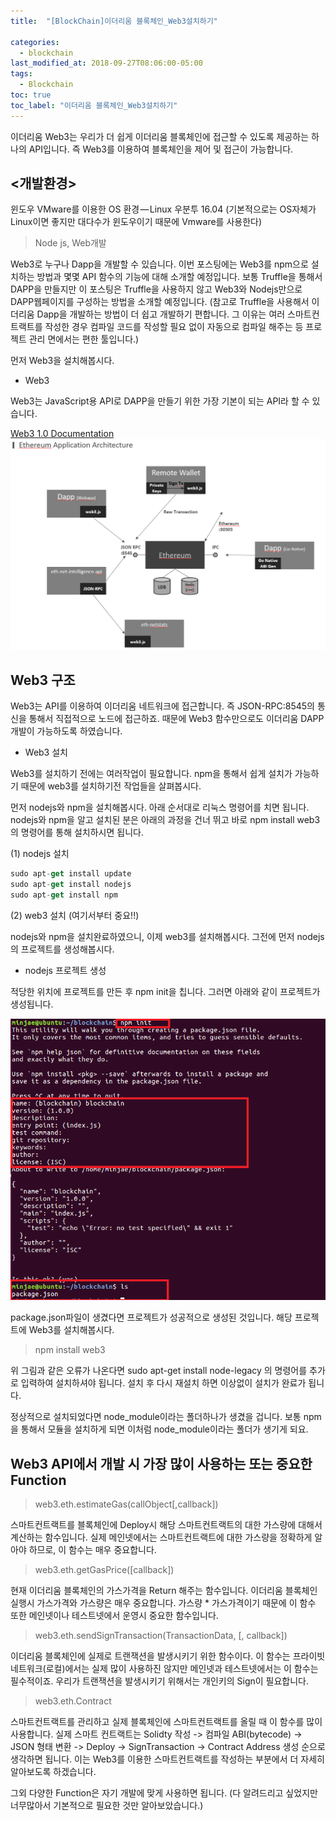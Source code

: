 ```yaml
---
title:  "[BlockChain]이더리움 블록체인_Web3설치하기"

categories:
  - blockchain
last_modified_at: 2018-09-27T08:06:00-05:00
tags:
  - Blockchain
toc: true
toc_label: "이더리움 블록체인_Web3설치하기"
---
```

이더리움 Web3는 우리가 더 쉽게 이더리움 블록체인에 접근할 수 있도록 제공하는 하나의 API입니다. 즉 Web3를 이용하여 블록체인을 제어 및 접근이 가능합니다.

## <개발환경>

윈도우 VMware를 이용한 OS 환경 — Linux 우분투 16.04
(기본적으로는 OS자체가 Linux이면 좋지만 대다수가 윈도우이기 때문에 Vmware를 사용한다)

> Node js, Web개발

Web3로 누구나 Dapp을 개발할 수 있습니다. 이번 포스팅에는 Web3를 npm으로 설치하는 방법과 몇몇 API 함수의 기능에 대해 소개할 예정입니다. 보통 Truffle을 통해서 DAPP을 만들지만 이 포스팅은 Truffle을 사용하지 않고 Web3와 Nodejs만으로 DAPP웹페이지를 구성하는 방법을 소개할 예정입니다. (참고로 Truffle을 사용해서 이더리움 Dapp을 개발하는 방법이 더 쉽고 개발하기 편합니다. 그 이유는 여러 스마트컨트랙트를 작성한 경우 컴파일 코드를 작성할 필요 없이 자동으로 컴파일 해주는 등 프로젝트 관리 면에서는 편한 툴입니다.)

먼저 Web3을 설치해봅시다.

- Web3

Web3는 JavaScript용 API로 DAPP을 만들기 위한 가장 기본이 되는 API라 할 수 있습니다.

[Web3 1.0 Documentation](https://web3js.readthedocs.io/en/1.0/)
![Image Alt 텍스트](/assets/img/architech.png)

## Web3 구조

Web3는 API를 이용하여 이더리움 네트워크에 접근합니다. 즉 JSON-RPC:8545의 통신을 통해서 직접적으로 노드에 접근하죠. 때문에 Web3 함수만으로도 이더리움 DAPP개발이 가능하도록 하였습니다.

- Web3 설치

Web3를 설치하기 전에는 여러작업이 필요합니다. npm을 통해서 쉽게 설치가 가능하기 때문에 web3를 설치하기전 작업들을 살펴봅시다.

먼저 nodejs와 npm을 설치해봅시다. 아래 순서대로 리눅스 명령어를 치면 됩니다. nodejs와 npm을 알고 설치된 분은 아래의 과정을 건너 뛰고 바로 npm install web3의 명령어를 통해 설치하시면 됩니다.

(1) nodejs 설치

```js
sudo apt-get install update
sudo apt-get install nodejs
sudo apt-get install npm
```

(2) web3 설치 (여기서부터 중요!!)

nodejs와 npm을 설치완료하였으니, 이제 web3를 설치해봅시다. 그전에 먼저 nodejs의 프로젝트를 생성해봅시다.

- nodejs 프로젝트 생성

적당한 위치에 프로젝트를 만든 후 npm init을 칩니다. 그러면 아래와 같이 프로젝트가 생성됩니다.

![Image Alt 텍스트](/assets/img/web3_1.png)

package.json파일이 생겼다면 프로젝트가 성공적으로 생성된 것입니다.
해당 프로젝트에 Web3를 설치해봅시다.

> npm install web3

위 그림과 같은 오류가 나온다면 sudo apt-get install node-legacy 의 명령어를 추가로 입력하여 설치하셔야 됩니다. 설치 후 다시 재설치 하면 이상없이 설치가 완료가 됩니다.

정상적으로 설치되었다면 node_module이라는 폴더하나가 생겼을 겁니다. 보통 npm을 통해서 모듈을 설치하게 되면 이처럼 node_module이라는 폴더가 생기게 되요.

## Web3 API에서 개발 시 가장 많이 사용하는 또는 중요한 Function

> web3.eth.estimateGas(callObject[,callback])

스마트컨트랙트를 블록체인에 Deploy시 해당 스마트컨트랙트의 대한 가스량에 대해서 계산하는 함수입니다. 실제 메인넷에서는 스마트컨트랙트에 대한 가스량을 정확하게 알아야 하므로, 이 함수는 매우 중요합니다.

> web3.eth.getGasPrice([callback])

현재 이더리움 블록체인의 가스가격을 Return 해주는 함수입니다. 이더리움 블록체인 실행시 가스가격와 가스량은 매우 중요합니다. 가스량 * 가스가격이기 때문에 이 함수 또한 메인넷이나 테스트넷에서 운영시 중요한 함수입니다.

> web3.eth.sendSignTransaction(TransactionData, [, callback])

이더리움 블록체인에 실제로 트랜잭션을 발생시키기 위한 함수이다. 이 함수는 프라이빗 네트워크(로컬)에서는 실제 많이 사용하진 않지만 메인넷과 테스트넷에서는 이 함수는 필수적이죠. 우리가 트랜잭션을 발생시키기 위해서는 개인키의 Sign이 필요합니다.

> web3.eth.Contract

스마트컨트랙트를 관리하고 실제 블록체인에 스마트컨트랙트를 올릴 때 이 함수를 많이 사용합니다. 실제 스마트 컨트랙트는 Solidty 작성 -> 컴파일 ABI(bytecode) -> JSON 형태 변환 -> Deploy -> SignTransaction -> Contract Address 생성 순으로 생각하면 됩니다. 이는 Web3를 이용한 스마트컨트랙트를 작성하는 부분에서 더 자세히 알아보도록 하겠습니다.

그외 다양한 Function은 자기 개발에 맞게 사용하면 됩니다. (다 알려드리고 싶었지만 너무많아서 기본적으로 필요한 것만 알아보았습니다.)
